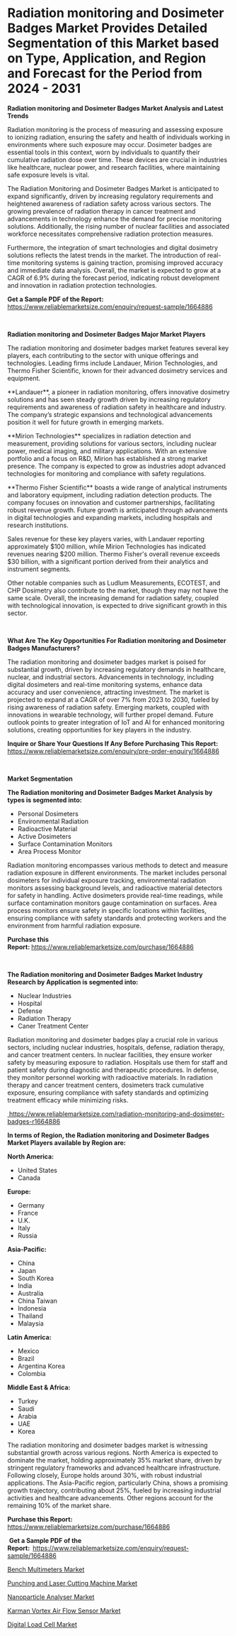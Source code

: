 <p><h1>Radiation monitoring and Dosimeter Badges Market Provides Detailed Segmentation of this Market based on Type, Application, and Region and Forecast for the Period from 2024 - 2031</h1></p><p><strong>Radiation monitoring and Dosimeter Badges Market Analysis and Latest Trends</strong></p>
<p><p>Radiation monitoring is the process of measuring and assessing exposure to ionizing radiation, ensuring the safety and health of individuals working in environments where such exposure may occur. Dosimeter badges are essential tools in this context, worn by individuals to quantify their cumulative radiation dose over time. These devices are crucial in industries like healthcare, nuclear power, and research facilities, where maintaining safe exposure levels is vital.</p><p>The Radiation Monitoring and Dosimeter Badges Market is anticipated to expand significantly, driven by increasing regulatory requirements and heightened awareness of radiation safety across various sectors. The growing prevalence of radiation therapy in cancer treatment and advancements in technology enhance the demand for precise monitoring solutions. Additionally, the rising number of nuclear facilities and associated workforce necessitates comprehensive radiation protection measures.</p><p>Furthermore, the integration of smart technologies and digital dosimetry solutions reflects the latest trends in the market. The introduction of real-time monitoring systems is gaining traction, promising improved accuracy and immediate data analysis. Overall, the market is expected to grow at a CAGR of 6.9% during the forecast period, indicating robust development and innovation in radiation protection technologies.</p></p>
<p><strong>Get a Sample PDF of the Report:&nbsp;</strong> <a href="https://www.reliablemarketsize.com/enquiry/request-sample/1664886?utm_campaign=1125&utm_medium=2&utm_source=Github&utm_content=ia&utm_term=29092024&utm_id=radiation-monitoring-and-dosimeter-badges">https://www.reliablemarketsize.com/enquiry/request-sample/1664886</a></p>
<p>&nbsp;</p>
<p><strong>Radiation monitoring and Dosimeter Badges Major Market Players</strong></p>
<p><p>The radiation monitoring and dosimeter badges market features several key players, each contributing to the sector with unique offerings and technologies. Leading firms include Landauer, Mirion Technologies, and Thermo Fisher Scientific, known for their advanced dosimetry services and equipment.</p><p>**Landauer**, a pioneer in radiation monitoring, offers innovative dosimetry solutions and has seen steady growth driven by increasing regulatory requirements and awareness of radiation safety in healthcare and industry. The company’s strategic expansions and technological advancements position it well for future growth in emerging markets.</p><p>**Mirion Technologies** specializes in radiation detection and measurement, providing solutions for various sectors, including nuclear power, medical imaging, and military applications. With an extensive portfolio and a focus on R&D, Mirion has established a strong market presence. The company is expected to grow as industries adopt advanced technologies for monitoring and compliance with safety regulations.</p><p>**Thermo Fisher Scientific** boasts a wide range of analytical instruments and laboratory equipment, including radiation detection products. The company focuses on innovation and customer partnerships, facilitating robust revenue growth. Future growth is anticipated through advancements in digital technologies and expanding markets, including hospitals and research institutions.</p><p>Sales revenue for these key players varies, with Landauer reporting approximately $100 million, while Mirion Technologies has indicated revenues nearing $200 million. Thermo Fisher's overall revenue exceeds $30 billion, with a significant portion derived from their analytics and instrument segments.</p><p>Other notable companies such as Ludlum Measurements, ECOTEST, and CHP Dosimetry also contribute to the market, though they may not have the same scale. Overall, the increasing demand for radiation safety, coupled with technological innovation, is expected to drive significant growth in this sector.</p></p>
<p>&nbsp;</p>
<p><strong>What Are The Key Opportunities For Radiation monitoring and Dosimeter Badges Manufacturers?</strong></p>
<p><p>The radiation monitoring and dosimeter badges market is poised for substantial growth, driven by increasing regulatory demands in healthcare, nuclear, and industrial sectors. Advancements in technology, including digital dosimeters and real-time monitoring systems, enhance data accuracy and user convenience, attracting investment. The market is projected to expand at a CAGR of over 7% from 2023 to 2030, fueled by rising awareness of radiation safety. Emerging markets, coupled with innovations in wearable technology, will further propel demand. Future outlook points to greater integration of IoT and AI for enhanced monitoring solutions, creating opportunities for key players in the industry.</p></p>
<p><strong>Inquire or Share Your Questions If Any Before Purchasing This Report:</strong> <a href="https://www.reliablemarketsize.com/enquiry/pre-order-enquiry/1664886?utm_campaign=1125&utm_medium=2&utm_source=Github&utm_content=ia&utm_term=29092024&utm_id=radiation-monitoring-and-dosimeter-badges">https://www.reliablemarketsize.com/enquiry/pre-order-enquiry/1664886</a></p>
<p>&nbsp;</p>
<p><strong>Market Segmentation</strong></p>
<p><strong>The Radiation monitoring and Dosimeter Badges Market Analysis by types is segmented into:</strong></p>
<p><ul><li>Personal Dosimeters</li><li>Environmental Radiation</li><li>Radioactive Material</li><li>Active Dosimeters</li><li>Surface Contamination Monitors</li><li>Area Process Monitor</li></ul></p>
<p><p>Radiation monitoring encompasses various methods to detect and measure radiation exposure in different environments. The market includes personal dosimeters for individual exposure tracking, environmental radiation monitors assessing background levels, and radioactive material detectors for safety in handling. Active dosimeters provide real-time readings, while surface contamination monitors gauge contamination on surfaces. Area process monitors ensure safety in specific locations within facilities, ensuring compliance with safety standards and protecting workers and the environment from harmful radiation exposure.</p></p>
<p><strong>Purchase this Report:&nbsp;</strong><a href="https://www.reliablemarketsize.com/purchase/1664886?utm_campaign=1125&utm_medium=2&utm_source=Github&utm_content=ia&utm_term=29092024&utm_id=radiation-monitoring-and-dosimeter-badges">https://www.reliablemarketsize.com/purchase/1664886</a></p>
<p>&nbsp;</p>
<p><strong>The Radiation monitoring and Dosimeter Badges Market Industry Research by Application is segmented into:</strong></p>
<p><ul><li>Nuclear Industries</li><li>Hospital</li><li>Defense</li><li>Radiation Therapy</li><li>Caner Treatment Center</li></ul></p>
<p><p>Radiation monitoring and dosimeter badges play a crucial role in various sectors, including nuclear industries, hospitals, defense, radiation therapy, and cancer treatment centers. In nuclear facilities, they ensure worker safety by measuring exposure to radiation. Hospitals use them for staff and patient safety during diagnostic and therapeutic procedures. In defense, they monitor personnel working with radioactive materials. In radiation therapy and cancer treatment centers, dosimeters track cumulative exposure, ensuring compliance with safety standards and optimizing treatment efficacy while minimizing risks.</p></p>
<p><a href="https://www.reliablemarketsize.com/radiation-monitoring-and-dosimeter-badges-r1664886?utm_campaign=1125&utm_medium=2&utm_source=Github&utm_content=ia&utm_term=29092024&utm_id=radiation-monitoring-and-dosimeter-badges">&nbsp;https://www.reliablemarketsize.com/radiation-monitoring-and-dosimeter-badges-r1664886</a></p>
<p><strong>In terms of Region, the Radiation monitoring and Dosimeter Badges Market Players available by Region are:</strong></p>
<p>
    <p> <strong> North America: </strong>
        <ul>
            <li>United States</li>
            <li>Canada</li>
        </ul>
        </p> 
    <p> <strong> Europe: </strong>
        <ul>
            <li>Germany</li>
            <li>France</li>
            <li>U.K.</li>
            <li>Italy</li>
            <li>Russia</li>
        </ul>
        </p> 
    <p> <strong> Asia-Pacific: </strong>
        <ul>
            <li>China</li>
            <li>Japan</li>
            <li>South Korea</li>
            <li>India</li>
            <li>Australia</li>
            <li>China Taiwan</li>
            <li>Indonesia</li>
            <li>Thailand</li>
            <li>Malaysia</li>
        </ul>
        </p> 
    <p> <strong> Latin America: </strong>
        <ul>
            <li>Mexico</li>
            <li>Brazil</li>
            <li>Argentina Korea</li>
            <li>Colombia</li>
        </ul>
        </p> 
    <p> <strong> Middle East & Africa: </strong>
        <ul>
            <li>Turkey</li>
            <li>Saudi</li>
            <li>Arabia</li>
            <li>UAE</li>
            <li>Korea</li>
        </ul>
    </p>
    </p>
<p><p>The radiation monitoring and dosimeter badges market is witnessing substantial growth across various regions. North America is expected to dominate the market, holding approximately 35% market share, driven by stringent regulatory frameworks and advanced healthcare infrastructure. Following closely, Europe holds around 30%, with robust industrial applications. The Asia-Pacific region, particularly China, shows a promising growth trajectory, contributing about 25%, fueled by increasing industrial activities and healthcare advancements. Other regions account for the remaining 10% of the market share.</p></p>
<p><strong>Purchase this Report: </strong><a href="https://www.reliablemarketsize.com/purchase/1664886?utm_campaign=1125&utm_medium=2&utm_source=Github&utm_content=ia&utm_term=29092024&utm_id=radiation-monitoring-and-dosimeter-badges">https://www.reliablemarketsize.com/purchase/1664886</a></p>
<p>&nbsp;<strong>Get a Sample PDF of the Report:&nbsp;&nbsp;</strong><a href="https://www.reliablemarketsize.com/enquiry/request-sample/1664886?utm_campaign=1125&utm_medium=2&utm_source=Github&utm_content=ia&utm_term=29092024&utm_id=radiation-monitoring-and-dosimeter-badges">https://www.reliablemarketsize.com/enquiry/request-sample/1664886</a></p>
<p><strong></strong></p>
<p><p><a href="https://www.linkedin.com/pulse/global-bench-multimeters-market-size-share-analysis-product-lqhpe?utm_campaign=1125&utm_medium=2&utm_source=Github&utm_content=ia&utm_term=29092024&utm_id=radiation-monitoring-and-dosimeter-badges">Bench Multimeters Market</a></p><p><a href="https://github.com/vimar16th/Market-Research-Report-List-6/blob/main/punching-and-laser-cutting-machine-market.md?utm_campaign=1125&utm_medium=2&utm_source=Github&utm_content=ia&utm_term=29092024&utm_id=radiation-monitoring-and-dosimeter-badges">Punching and Laser Cutting Machine Market</a></p><p><a href="https://www.linkedin.com/pulse/global-nanoparticle-analyser-market-size-trends-analysis-regional-hqe8e?utm_campaign=1125&utm_medium=2&utm_source=Github&utm_content=ia&utm_term=29092024&utm_id=radiation-monitoring-and-dosimeter-badges">Nanoparticle Analyser Market</a></p><p><a href="https://issuu.com/reportprime-2/docs/karman-vortex-air-flow-sensor-marke_774f044ebdfcb7?utm_campaign=1125&utm_medium=2&utm_source=Github&utm_content=ia&utm_term=29092024&utm_id=radiation-monitoring-and-dosimeter-badges">Karman Vortex Air Flow Sensor Market</a></p><p><a href="https://issuu.com/reportprime-2/docs/digital-load-cell-market-size-2030._66b73cd37b1e8d?utm_campaign=1125&utm_medium=2&utm_source=Github&utm_content=ia&utm_term=29092024&utm_id=radiation-monitoring-and-dosimeter-badges">Digital Load Cell Market</a></p></p>